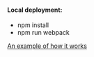 #### Local deployment:
* npm install
* npm run webpack

[An example of how it works](https://android040490.github.io/)

